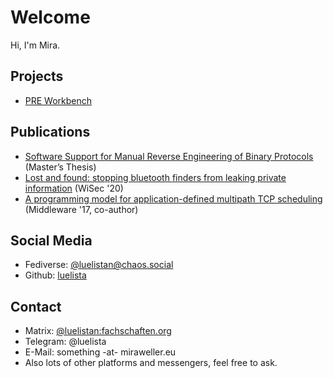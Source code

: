 # Welcome 
Hi, I'm Mira.

## Projects

* [PRE Workbench](https://luelista.github.io/pre_workbench/)


## Publications

* [Software Support for Manual Reverse Engineering of Binary Protocols](http://luelista.github.io/mscthesis2/Thesis.pdf) (Master’s Thesis)
* [Lost and found: stopping bluetooth finders from leaking private information](https://dl.acm.org/doi/10.1145/3395351.3399422) (WiSec '20)
* [A programming model for application-defined multipath TCP scheduling](https://dl.acm.org/doi/10.1145/3135974.3135979) (Middleware '17, co-author)

## Social Media

* Fediverse: [@luelistan@chaos.social](https://chaos.social/@luelistan)
* Github: [luelista](https://github.com/luelista)

## Contact

* Matrix: [@luelistan:fachschaften.org](https://matrix.to/#/@luelistan:fachschaften.org)
* Telegram: @luelista
* E-Mail: something -at- miraweller.eu
* Also lots of other platforms and messengers, feel free to ask.
